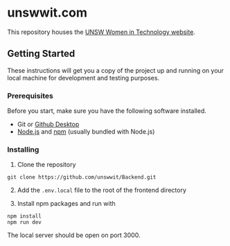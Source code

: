 # unswwit.com

This repository houses the [UNSW Women in Technology website](https://unswwit.com). 

## Getting Started

These instructions will get you a copy of the project up and running on your local machine for development and testing purposes. 

### Prerequisites

Before you start, make sure you have the following software installed.

- Git or [Github Desktop](https://desktop.github.com/)
- [Node.js](https://nodejs.org/en/download/package-manager/) and [npm](https://www.npmjs.com/) (usually bundled with Node.js)

### Installing

1. Clone the repository

```
git clone https://github.com/unswwit/Backend.git
```

2. Add the `.env.local` file to the root of the frontend directory 

3. Install npm packages and run with 

```
npm install
npm run dev
```

The local server should be open on port 3000. 

